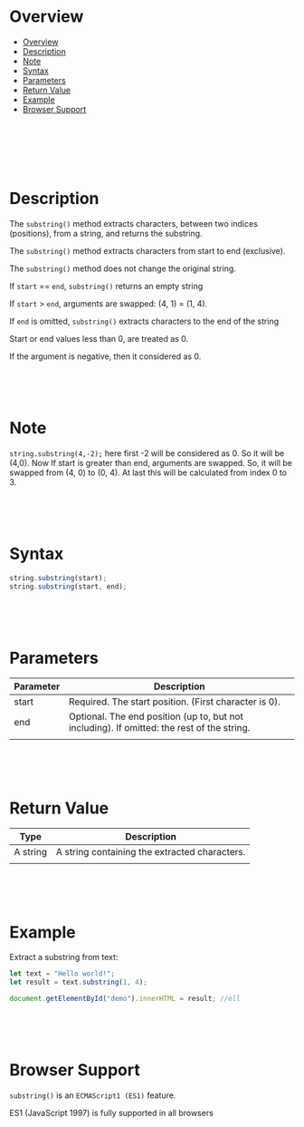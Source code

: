 # Overview

- [Overview](#overview)
- [Description](#description)
- [Note](#note)
- [Syntax](#syntax)
- [Parameters](#parameters)
- [Return Value](#return-value)
- [Example](#example)
- [Browser Support](#browser-support)

&nbsp;

&nbsp;

&nbsp;



# Description

The `substring()` method extracts characters, between two indices (positions), from a string, and returns the substring.

The `substring()` method extracts characters from start to end (exclusive).

The `substring()` method does not change the original string.

If `start` == `end`, `substring()` returns an empty string

If `start` > `end`, arguments are swapped: (4, 1) = (1, 4).

If `end` is omitted, `substring()` extracts characters to the end of the string

Start or end values less than 0, are treated as 0.

If the argument is negative, then it considered as 0.

&nbsp;

&nbsp;

# Note

`string.substring(4,-2);` here first -2 will be considered as 0. So it will be (4,0). Now If start is greater than end, arguments are swapped. So, it will be swapped from (4, 0) to (0, 4). At last this will be calculated from index 0 to 3.

&nbsp;

&nbsp;

# Syntax

```js
string.substring(start);
string.substring(start, end);
```

&nbsp;

&nbsp;

# Parameters

| Parameter | Description                                                                                |
| --------- | ------------------------------------------------------------------------------------------ |
| start     | Required. The start position. (First character is 0).                                      |
| end       | Optional. The end position (up to, but not including). If omitted: the rest of the string. |
|           |                                                                                            |

&nbsp;

&nbsp;

# Return Value

| Type     | Description                                   |
| -------- | --------------------------------------------- |
| A string | A string containing the extracted characters. |
|          |                                               |

&nbsp;

&nbsp;

# Example

Extract a substring from text:

```js
let text = "Hello world!";
let result = text.substring(1, 4);

document.getElementById("demo").innerHTML = result; //ell
```

&nbsp;

&nbsp;

# Browser Support

`substring()` is an `ECMAScript1 (ES1)` feature.

ES1 (JavaScript 1997) is fully supported in all browsers

&nbsp;

&nbsp;
